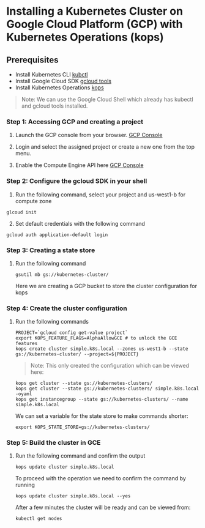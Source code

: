 # Installing a Kubernetes Cluster on Google Cloud Platform (GCP) with Kubernetes Operations (kops)

## Prerequisites

* Install Kubernetes CLI [kubctl](https://kubernetes.io/docs/tasks/tools/install-kubectl/)
* Install Google Cloud SDK [gcloud tools](https://cloud.google.com/sdk/docs/)
* Install Kubernetes Operations [kops](https://github.com/kubernetes/kops/blob/master/docs/install.md)

>Note: We can use the Google Cloud Shell which already has kubectl and gcloud tools installed.

### Step 1: Accessing GCP and creating a project

1. Launch the GCP console from your browser. [GCP Console](https://console.cloud.google.com/)

2. Login and select the assigned project or create a new one from the top menu.

3. Enable the Compute Engine API here [GCP Console](https://console.cloud.google.com/apis/api/compute.googleapis.com/)

### Step 2: Configure the gcloud SDK in your shell

1. Run the following command, select your project and us-west1-b for compute zone

```
glcoud init
```

2. Set default credentials with the following command

```
gcloud auth application-default login
```

### Step 3: Creating a state store

1. Run the following command

    ```
    gsutil mb gs://kubernetes-cluster/
    ```
    Here we are creating a GCP bucket to store the cluster configuration for kops

### Step 4: Create the cluster configuration

1. Run the following commands

   ```
   PROJECT=`gcloud config get-value project`
   export KOPS_FEATURE_FLAGS=AlphaAllowGCE # to unlock the GCE features
   kops create cluster simple.k8s.local --zones us-west1-b --state gs://kubernetes-cluster/ --project=${PROJECT}
   ```
   >Note: This only created the configuration which can be viewed here:
   ```
   kops get cluster --state gs://kubernetes-clusters/
   kops get cluster --state gs://kubernetes-clusters/ simple.k8s.local -oyaml
   kops get instancegroup --state gs://kubernetes-clusters/ --name simple.k8s.local
   ```
   We can set a variable for the state store to make commands shorter:
   ```
   export KOPS_STATE_STORE=gs://kubernetes-clusters/
   ```
### Step 5: Build the cluster in GCE

1. Run the following command and confirm the output

   ```
   kops update cluster simple.k8s.local
   ```
   To proceed with the operation we need to confirm the command by running
   ```
   kops update cluster simple.k8s.local --yes
   ```
   After a few minutes the cluster will be ready and can be viewed from:
   ```
   kubectl get nodes
   ```